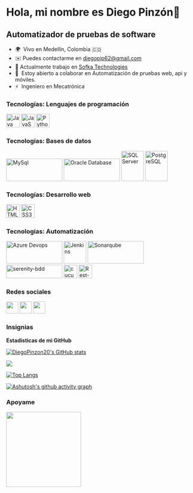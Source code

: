 Hola, mi nombre es Diego Pinzón👋
=============================================

Automatizador de pruebas de software 
------------------------------------

* 🌍  Vivo en Medellín, Colombia <span>&#127464;&#127476;</span>
* ✉️  Puedes contactarme en [diegopip62@gmail.com](mailto:diegopip62@gmail.com)
* 🚀  Actualmente trabajo en [Sofka Technologies](https://www.sofka.com.co/es/inicio/)
* 🤝  Estoy abierto a colaborar en Automatización de pruebas web, api y móviles.
* ⚡  Ingeniero en Mecatrónica

### Tecnologías: Lenguajes de programación

<p align="left">
<a href="https://www.oracle.com/java/" target="_blank" rel="noreferrer"><img src="https://raw.githubusercontent.com/danielcranney/readme-generator/main/public/icons/skills/java-colored.svg" width="36" height="36" alt="Java" /></a>
<a href="https://developer.mozilla.org/en-US/docs/Web/JavaScript" target="_blank" rel="noreferrer"><img src="https://raw.githubusercontent.com/danielcranney/readme-generator/main/public/icons/skills/javascript-colored.svg" width="36" height="36" alt="JavaScript" /></a>
  <a href="https://www.python.org/" target="_blank" rel="noreferrer"><img src="https://upload.wikimedia.org/wikipedia/commons/c/c3/Python-logo-notext.svg" width="36" height="36" alt="Python" /></a>
</p>

### Tecnologías: Bases de datos

<p align="left">
<a href="https://www.mysql.com/" target="_blank" rel="noreferrer"><img src="https://www.vectorlogo.zone/logos/mysql/mysql-official.svg" width="150" height="60" alt="MySql" /></a>
<a href="https://www.oracle.com/co/database/" target="_blank" rel="noreferrer"><img src="https://www.vectorlogo.zone/logos/oracle/oracle-ar21.svg" width="150" height="60" alt="Oracle Database" /></a>
<a href="https://www.microsoft.com/es-es/sql-server" target="_blank" rel="noreferrer"><img src="https://www.svgrepo.com/show/303229/microsoft-sql-server-logo.svg" width="60" height="80" alt="SQL Server" /></a>
<a href="https://www.microsoft.com/es-es/sql-server" target="_blank" rel="noreferrer"><img src="https://upload.wikimedia.org/wikipedia/commons/2/29/Postgresql_elephant.svg" width="60" height="80" alt="PostgreSQL" /></a>
</p>

### Tecnologías: Desarrollo web

<p align="left">
<a href="https://developer.mozilla.org/en-US/docs/Glossary/HTML5" target="_blank" rel="noreferrer"><img src="https://raw.githubusercontent.com/danielcranney/readme-generator/main/public/icons/skills/html5-colored.svg" width="36" height="36" alt="HTML5" /></a>
<a href="https://www.w3.org/TR/CSS/#css" target="_blank" rel="noreferrer"><img src="https://raw.githubusercontent.com/danielcranney/readme-generator/main/public/icons/skills/css3-colored.svg" width="36" height="36" alt="CSS3" /></a>
</p>

### Tecnologías: Automatización

<p>
<a href="https://azure.microsoft.com/es-es/services/devops/" target="_blank" rel="noreferrer"><img src="https://testsmith.io/img/azure-devops.svg" width="150" height="60" alt="Azure Devops" /></a>
<a href="https://www.jenkins.io/" target="_blank" rel="noreferrer"><img src="https://www.jenkins.io/images/logos/jenkins/Jenkins-stop-the-war.svg" width="60" height="60" alt="Jenkins" /></a>
<a href="https://www.sonarqube.org/" target="_blank" rel="noreferrer"><img src="https://cdn.cdnlogo.com/logos/s/58/sonarqube.svg" width="150" height="60" alt="Sonarqube"/></a></br>
<a href="https://serenity-bdd.info/" target="_blank" rel="noreferrer"><img src="https://serenity-bdd.info/wp-content/uploads/elementor/thumbs/serenity-bdd-pac9onzlqv9ebi90cpg4zsqnp28x4trd1adftgkwbq.png" width="150" height="36" alt="serenity-bdd" /></a>
<a href="https://cucumber.io/" target="_blank" rel="noreferrer"><img src="https://static1.smartbear.co/cucumber/media/images/home/cucumber-icon.svg" width="36" height="36" alt="cucumber" /></a>
<a href="https://rest-assured.io/" target="_blank" rel="noreferrer"><img src="https://rest-assured.io/img/logo-transparent.png" width="36" height="36" alt="Rest-assured" /></a>
</p>

### Redes sociales

<p align="left"> <a href="https://www.github.com/DiegoPinzon20" target="_blank" rel="noreferrer"><img src="https://raw.githubusercontent.com/danielcranney/readme-generator/main/public/icons/socials/github.svg" width="32" height="32" /></a> <a href="http://www.instagram.com/dandpzn" target="_blank" rel="noreferrer"><img src="https://raw.githubusercontent.com/danielcranney/readme-generator/main/public/icons/socials/instagram.svg" width="32" height="32" /></a> <a href="https://www.linkedin.com/in/dapq" target="_blank" rel="noreferrer"><img src="https://raw.githubusercontent.com/danielcranney/readme-generator/main/public/icons/socials/linkedin.svg" width="32" height="32" /></a></p>

### Insignias

<b>Estadisticas de mi GitHub</b>

<a href="http://www.github.com/DiegoPinzon20"><img src="https://github-readme-stats.vercel.app/api?username=DiegoPinzon20&show_icons=true&hide=&count_private=true&title_color=0891b2&text_color=ffffff&icon_color=0891b2&bg_color=1c1917&hide_border=true&show_icons=true" alt="DiegoPinzon20's GitHub stats" /></a>

<a href="http://www.github.com/DiegoPinzon20"><img src="https://github-readme-streak-stats.herokuapp.com/?user=DiegoPinzon20&stroke=ffffff&background=1c1917&ring=0891b2&fire=0891b2&currStreakNum=ffffff&currStreakLabel=0891b2&sideNums=ffffff&sideLabels=ffffff&dates=ffffff&hide_border=true" /></a>

[![Top Langs](https://github-readme-stats.vercel.app/api/top-langs/?username=DiegoPinzon20&layout=compact)](https://github.com/DiegoPinzon20/github-readme-stats)

[![Ashutosh's github activity graph](https://github-readme-activity-graph.cyclic.app/graph?username=DiegoPinzon20&bg_color=000000&color=8b6f88&line=00ff88&point=ffffff&area=true&hide_border=true)](https://github.com/ashutosh00710/github-readme-activity-graph)

### Apoyame

<a href="https://www.buymeacoffee.com/DiegoPinzon20"><img src="https://cdn.buymeacoffee.com/buttons/v2/default-yellow.png" width="200" /></a>
